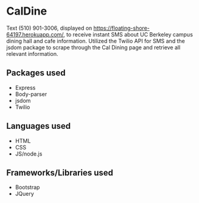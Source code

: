 # CalDine 
Text (510) 901-3006, displayed on https://floating-shore-64197.herokuapp.com/, to receive instant SMS about UC Berkeley campus dining hall and cafe information. Utilized the Twilio API for SMS and the jsdom package to scrape through the Cal Dining page and retrieve all relevant information.

## Packages used 
* Express
* Body-parser
* jsdom
* Twilio

## Languages used 
* HTML
* CSS
* JS/node.js

## Frameworks/Libraries used 
* Bootstrap
* JQuery
